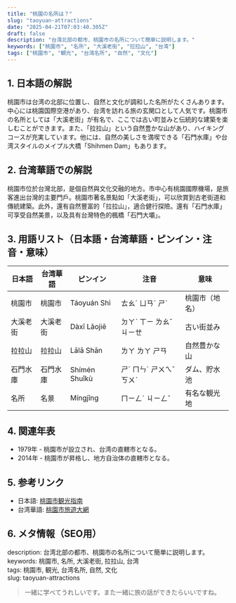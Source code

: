 ```yaml
---
title: "桃園の名所は？"
slug: "taoyuan-attractions"
date: "2025-04-21T07:03:40.305Z"
draft: false
description: "台湾北部の都市、桃園市の名所について簡単に説明します。"
keywords: ["桃園市", "名所", "大溪老街", "拉拉山", "台湾"]
tags: ["桃園市", "観光", "台湾名所", "自然", "文化"]
---
```


## 1. 日本語の解説  
桃園市は台湾の北部に位置し、自然と文化が調和した名所がたくさんあります。中心には桃園国際空港があり、台湾を訪れる旅の玄関口として人気です。桃園市の名所としては「大溪老街」が有名で、ここでは古い町並みと伝統的な建築を楽しむことができます。また、「拉拉山」という自然豊かな山があり、ハイキングコースが充実しています。他には、自然の美しさを満喫できる「石門水庫」や台湾スタイルのメイプル大橋「Shihmen Dam」もあります。

## 2. 台湾華語での解説  
桃園市位於台灣北部，是個自然與文化交融的地方。市中心有桃園國際機場，是旅客進出台灣的主要門戶。桃園市著名景點如「大溪老街」，可以欣賞到古老街道和傳統建築。此外，還有自然豐富的「拉拉山」，適合健行探險。還有「石門水庫」可享受自然美景，以及具有台灣特色的楓橋「石門大壩」。

## 3. 用語リスト（日本語・台湾華語・ピンイン・注音・意味）  
| 日本語     | 台湾華語       | ピンイン    | 注音       | 意味                 |
|------------|----------------|-------------|------------|----------------------|
| 桃園市     | 桃園市         | Táoyuán Shì | ㄊㄠˊ ㄩㄢˊ ㄕˋ | 桃園市（地名）        |
| 大溪老街   | 大溪老街       | Dàxī Lǎojiē| ㄉㄚˋ ㄒㄧ ㄌㄠˇ ㄐㄧㄝ | 古い街並み           |
| 拉拉山     | 拉拉山         | Lālā Shān   | ㄌㄚ ㄌㄚ ㄕㄢ | 自然豊かな山         |
| 石門水庫   | 石門水庫       | Shímén Shuǐkù | ㄕˊ ㄇㄣˊ ㄕㄨㄟˇ ㄎㄨˋ | ダム、貯水池          |
| 名所       | 名景          | Míngjǐng   | ㄇㄧㄥˊ ㄐㄧㄥˇ | 有名な観光地         |

## 4. 関連年表  
- 1979年 - 桃園市が設立され、台湾の直轄市となる。  
- 2014年 - 桃園市が昇格し、地方自治体の直轄市となる。

## 5. 参考リンク  
- 日本語: [桃園市観光指南](https://www.travel.taipei/ja)  
- 台湾華語: [桃園市旅遊大網](https://travel.tycg.gov.tw/)

## 6. メタ情報（SEO用）  
description: 台湾北部の都市、桃園市の名所について簡単に説明します。  
keywords: 桃園市, 名所, 大溪老街, 拉拉山, 台湾  
tags: 桃園市, 観光, 台湾名所, 自然, 文化  
slug: taoyuan-attractions

> 一緒に学べてうれしいです。また一緒に旅の話ができたらいいですね。